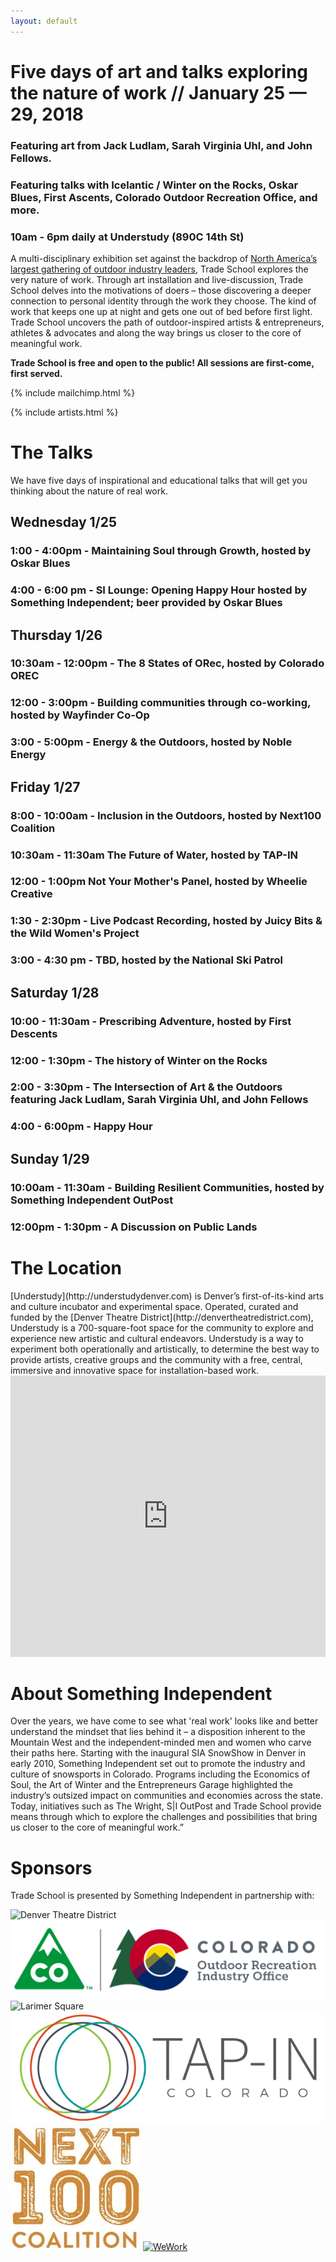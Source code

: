 ```yaml
---
layout: default
---
```



# Five days of art and talks exploring the nature of work // January 25 &mdash; 29, 2018

### Featuring art from Jack Ludlam, Sarah Virginia Uhl, and John Fellows.

### Featuring talks with Icelantic / Winter on the Rocks, Oskar Blues, First Ascents, Colorado Outdoor Recreation Office, and more.

### 10am - 6pm daily at Understudy (890C 14th St)


A multi-disciplinary exhibition set against the backdrop of [North America’s
largest gathering of outdoor industry leaders](https://www.outdoorretailer.com), Trade School explores the very nature of work. Through art installation and live-discussion, Trade School delves into the motivations of doers – those discovering a deeper connection to personal identity through the work they choose. The kind of work that keeps one up at night and gets one out of bed before first light. Trade School uncovers the path of outdoor-inspired artists & entrepreneurs, athletes & advocates and along the way brings us closer to the core of meaningful work.

**Trade School is free and open to the public! All sessions are first-come,
first served.**

{% include mailchimp.html %}

{% include artists.html %}


<h1><a name="talks">The Talks</a></h1>

We have five days of inspirational and educational talks that will get you thinking about the nature of real work. 

## Wednesday 1/25
### 1:00 - 4:00pm -	Maintaining Soul through Growth, hosted by Oskar Blues
### 4:00 - 6:00 pm - SI Lounge: Opening Happy Hour	hosted by Something Independent; beer provided by Oskar Blues

## Thursday 1/26
### 10:30am - 12:00pm	- The 8 States of ORec, hosted by Colorado OREC
### 12:00 - 3:00pm - Building communities through co-working, hosted by Wayfinder Co-Op
### 3:00 - 5:00pm -	Energy & the Outdoors, hosted by Noble Energy

## Friday 1/27
### 8:00 - 10:00am - Inclusion in the Outdoors, hosted by Next100 Coalition
### 10:30am - 11:30am	The Future of Water, hosted by TAP-IN
### 12:00 - 1:00pm	Not Your Mother's Panel, hosted by Wheelie Creative
### 1:30 - 2:30pm	- Live Podcast Recording, hosted by Juicy Bits & the Wild Women's Project
### 3:00 - 4:30 pm - TBD, hosted by the National Ski Patrol

## Saturday 1/28
### 10:00 - 11:30am - Prescribing Adventure, hosted by First Descents
### 12:00 - 1:30pm - The history of Winter on the Rocks
### 2:00 - 3:30pm	- The Intersection of Art & the Outdoors featuring Jack Ludlam, Sarah Virginia Uhl, and John Fellows
### 4:00 - 6:00pm	- Happy Hour	

## Sunday 1/29
### 10:00am - 11:30am - Building Resilient Communities, hosted by Something Independent OutPost
### 12:00pm - 1:30pm	 - A Discussion on Public Lands

<h1><a name="gethere">The Location</a></h1>
[Understudy](http://understudydenver.com) is Denver’s first-of-its-kind arts and
culture incubator and experimental space. Operated, curated and funded by the
[Denver Theatre District](http://denvertheatredistrict.com), Understudy is a 700-square-foot space for the community to explore and experience new artistic and cultural endeavors. Understudy is a way to experiment both operationally and artistically, to determine the best way to provide artists, creative groups and the community with a free, central, immersive and innovative space for installation-based work.

<iframe width="100%" height="450" frameborder="0" style="border:0"
src="https://www.google.com/maps/embed/v1/place?q=place_id:ChIJF46nztF4bIcRp71C4_p-sn4&key=AIzaSyAlRyNJifvgv8T2QFhiHG9ZgwQ1P7So8AM" allowfullscreen></iframe>


# About Something Independent
Over the years, we have come to see what 'real work' looks like and better understand the mindset that lies behind it – a disposition inherent to the Mountain West and the independent-minded men and women who carve their paths here. Starting with the inaugural SIA SnowShow in Denver in early 2010, Something Independent set out to promote the industry and culture of snowsports in Colorado. Programs including the Economics of Soul, the Art of Winter and the Entrepreneurs Garage highlighted the industry’s outsized impact on communities and economies across the state. Today, initiatives such as The Wright, S|I OutPost and Trade School provide means through which to explore the challenges and possibilities that bring us closer to the core of meaningful work.”

# Sponsors
Trade School is presented by Something Independent in partnership with:

![Denver Theatre District](/assets/logos/dtd.jpg)
![Colorado Outdoor Recreation Industry Office](/assets/logos/orec.png)
![Larimer Square]()
[![Tap-IN](/assets/logos/tapin.png)](http://tapinco.org/)
[![Next 100 Coalition](/assets/logos/next100.jpg)](http://next100coalition.org/)
[![WeWork]()](https://wework.com/)
